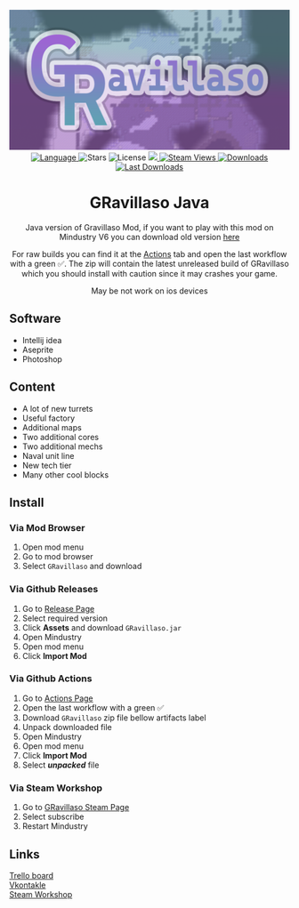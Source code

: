 <p align="center">
  <img src="https://github.com/NickName73/NickName73/blob/main/Micros/GRavillaso/v2-logo-1280x640.png?raw=true">
  <a href="https://en.wikipedia.org/wiki/Java_%28programming_language%29">
    <img alt="Language" src="https://img.shields.io/badge/Made%20with-java-red?style=for-the-badge&logo=java">
  </a>
  <a>
    <img alt="Stars" src="https://img.shields.io/github/stars/NickName73/GRavillaso?color=ae0dd6&label=%20&logo=github&logoColor=white&style=for-the-badge">
  </a>
  <a>
    <img alt="License" src="https://img.shields.io/github/license/NickName73/Gravillaso?style=for-the-badge&color=0dbda5">
  </a>
  <a href="https://trello.com/b/wT73AZQq/gravillaso">
    <img src="https://img.shields.io/badge/Trello-0b5394?style=for-the-badge&logo=trello&logoColor=white">
  </a>
    <a href="https://steamcommunity.com/sharedfiles/filedetails/?id=2791921503">
    <img alt="Steam Views" src="https://img.shields.io/steam/views/2791921503?color=blue&label=Views&logo=steam&style=for-the-badge">
  </a>
  <a href="https://github.com/NickName73/GRavillaso/releases">
    <img alt="Downloads" src="https://img.shields.io/github/downloads/NickName73/GRavillaso/total?color=0dd632&label&logo=docusign&logoColor=white&style=for-the-badge">
  </a>
  <a href="https://github.com/NickName73/GRavillaso/releases/latest">
    <img alt="Last Downloads" src="https://img.shields.io/github/downloads/NickName73/GRavillaso/latest/total?label=LATEST&style=for-the-badge&logo=docusign&logoColor=white&color=674ea7">
  </a>
</p>

<h1 align="center"> 
GRavillaso Java
</h1> 
<div align="center">

Java version of Gravillaso Mod, if you want to play with this mod on Mindustry V6 you can download old version [here](https://github.com/NickName73/Gravillaso/archive/refs/tags/1.0.1b.zip)
  
For raw builds you can find it at the [Actions](https://github.com/NickName73/GRavillaso/actions) tab and open the last workflow with a green ✅. The zip will contain the latest unreleased build of GRavillaso which you should install with caution since it may crashes your game.
  
May be not work on ios devices

</div>

## Software
* Intellij idea
* Aseprite
* Photoshop

## Content
* A lot of new turrets
* Useful factory
* Additional maps
* Two additional cores
* Two additional mechs
* Naval unit line
* New tech tier
* Many other cool blocks

## Install
 
### Via Mod Browser
1. Open mod menu
2. Go to mod browser
3. Select `GRavillaso` and download

### Via Github Releases
1. Go to [Release Page](https://github.com/NickName73/GRavillaso/releases)
2. Select required version
3. Click **Assets** and download `GRavillaso.jar`
4. Open Mindustry 
5. Open mod menu
6. Click **Import Mod**

### Via Github Actions
1. Go to [Actions Page](https://github.com/NickName73/GRavillaso/actions)
2. Open the last workflow with a green ✅
3. Download `GRavillaso` zip file bellow artifacts label
4. Unpack downloaded file 
5. Open Mindustry 
6. Open mod menu
7. Click **Import Mod**
8. Select ***unpacked*** file

### Via Steam Workshop
1. Go to [GRavillaso Steam Page](https://steamcommunity.com/sharedfiles/filedetails/?id=2791921503)
2. Select subscribe 
3. Restart Mindustry

## Links
[Trello board](https://trello.com/b/wT73AZQq/gravillaso)  
[Vkontakle](https://vk.com/gravillaso)  
[Steam Workshop](https://steamcommunity.com/sharedfiles/filedetails/?id=2791921503)
